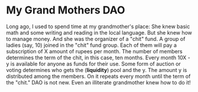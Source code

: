 # My Grand Mothers DAO

Long ago, I used to spend time at my grandmother's place: She knew basic math and some writing and reading in the local language. But she knew how to manage money. And she was the organizer of a "chit" fund. A group of ladies (say, 10) joined in the "chit" fund group. Each of them will pay a subscription of X amount of rupees per month. The number of members determines the term of the chit, in this case, ten months. Every month 10X - y is available for anyone as funds for their use. Some form of auction or voting determines who gets the (**liquidity**) pool and the y. The amount y is distributed among the members. On it repeats every month until the term of the "chit." DAO is not new. Even an illiterate grandmother knew how to do it!
